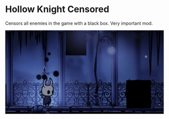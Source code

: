 # Hollow Knight Censored

Censors all enemies in the game with a black box. Very important mod.

![](screenshot.png)
